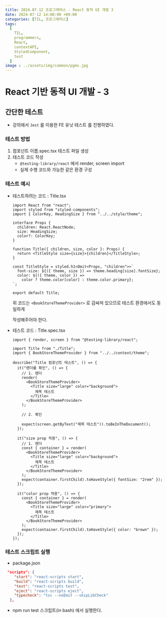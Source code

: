 ```yaml
---
title: 2024.07.12 프로그래머스 - React 동적 UI 개발 3
date: 2024-07-12 14:00:00 +09:00
categories: [TIL, 프로그래머스]
tags:
  [
    TIL,
    programmers,
    React,
    contextAPI,
    StyledComponent,
    test
  ]
image : ../assets/img/common/pgms.jpg
---
```

# React 기반 동적 UI 개발 - 3

## 간단한 테스트

- 강의에서 `Jest` 를 이용한 FE 유닛 테스트 를 진행하였다.

### 테스트 방법

1. 컴포넌트 이름.spec.tsx 테스트 파일 생성
2. 테스트 코드 작성
    - `@testing-library/react` 에서 render, screen import
    - 실제 수행 코드와 가능한 같은 환경 구성
    

### 테스트 예시

- 테스트하려는 코드 : Title.tsx
    
    ```tsx
    import React from "react";
    import styled from "styled-components";
    import { ColorKey, HeadingSize } from "../../style/theme";
    
    interface Props {
      children: React.ReactNode;
      size: HeadingSize;
      color?: ColorKey;
    }
    
    function Title({ children, size, color }: Props) {
      return <TitleStyle size={size}>{children}</TitleStyle>;
    }
    
    const TitleStyle = styled.h1<Omit<Props, "children">>`
      font-size: ${({ theme, size }) => theme.heading[size].fontSize};
      color: ${({ theme, color }) =>
        color ? theme.color[color] : theme.color.primary};
    `;
    
    export default Title;
    ```
    
    위 코드는 `<BookStoreThemeProvider>` 로 감싸져 있으므로 테스트 환경에서도 동일하게
    
    작성해주어야 한다.
    

- 테스트 코드 : Title.spec.tsx
    
    ```tsx
    import { render, screen } from "@testing-library/react";
    
    import Title from "./Title";
    import { BookStoreThemeProvider } from "../../context/theme";
    
    describe("Title 컴포넌트 테스트", () => {
      it("렌더를 확인", () => {
        // 1. 렌더
        render(
          <BookStoreThemeProvider>
            <Title size="large" color="background">
              제목 테스트
            </Title>
          </BookStoreThemeProvider>
        );
    
        // 2. 확인
    
        expect(screen.getByText("제목 테스트")).toBeInTheDocument();
      });
    
      it("size prop 적용", () => {
        // 1. 렌더
        const { container } = render(
          <BookStoreThemeProvider>
            <Title size="large" color="background">
              제목 테스트
            </Title>
          </BookStoreThemeProvider>
        );
        expect(container.firstChild).toHaveStyle({ fontSize: "2rem" });
      });
    
      it("color prop 적용", () => {
        const { container } = render(
          <BookStoreThemeProvider>
            <Title size="large" color="primary">
              제목 테스트
            </Title>
          </BookStoreThemeProvider>
        );
        expect(container.firstChild).toHaveStyle({ color: "brown" });
      });
    });
    ```
    

### 테스트 스크립트 실행

- package.json

```json
 "scripts": {
    "start": "react-scripts start",
    "build": "react-scripts build",
    "test": "react-scripts test",
    "eject": "react-scripts eject",
    "typecheck": "tsc --noEmit --skipLibCheck"
  },
```

- npm run test 스크립트(in bash) 에서 실행한다.